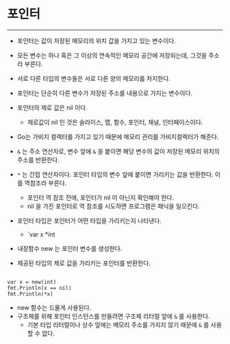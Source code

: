 
# 포인터

---

- 포인터는 값이 저장된 메모리의 위치 값을 가지고 있는 변수이다.
- 모든 변수는 하나 혹은 그 이상의 연속적인 메모리 공간에 저장되는데, 그것을 주소라 부른다.
- 서로 다른 타입의 변수들은 서로 다른 양의 메모리를 차지한다.
- 포인터는 단순히 다른 변수가 저장된 주소를 내용으로 가지는 변수이다.


- 포인터의 제로 값은 nil 이다. 
  - 제로값이 nil 인 것은 슬라이스, 맵, 함수, 포인터, 채널, 인터페이스이다.


- Go는 가비지 컬렉터를 가지고 있기 때문에 메모리 관리를 가비지컬렉터가 해준다.


- `&` 는 주소 연산자로, 변수 앞에 `&` 을 붙이면 해당 변수의 값이 저장된 메모리 위치의 주소를 반환한다.
- `*` 는 간접 연산자이다. 포인터 타입의 변수 앞에 붙이면 가리키는 값을 반환한다. 이를 역참조라 부른다.
  - 포인터 역 참조 전에, 포인터가 nil 이 아닌지 확인해야 한다.
  - nil 을 가진 포인터로 역 참조를 시도하면 프로그램은 패닉을 일으킨다.


- 포인터 타입은 포인터가 어떤 타입을 가리키는지 나타낸다.
  - `var x *int


- 내장함수 new 는 포인터 변수를 생성한다.
- 제공된 타입의 제로 값을 가리키는 포인터를 반환한다.
```shell

var x = new(int)
fmt.Println(x == nil)
fmt.Println(*x)

```

- new 함수는 드물게 사용된다.
- 구조체를 위해 포인터 인스턴스를 만들려면 구조체 리터럴 앞에 `&` 를 사용한다.
  - 기본 타입 리터럴이나 상수 앞에는 메모리 주소를 가지지 않기 때문에 `&` 를 사용할 수 없다.